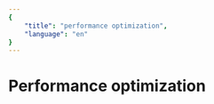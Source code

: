 ```yaml
---
{
    "title": "performance optimization",
    "language": "en"
}
---
```


# Performance optimization